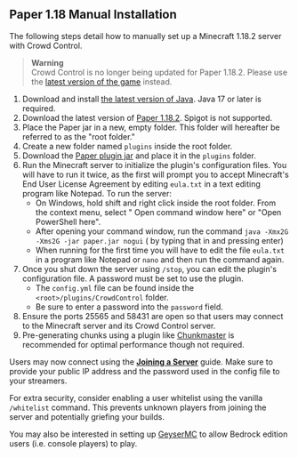 ## Paper 1.18 Manual Installation

The following steps detail how to manually set up a Minecraft 1.18.2 server with Crowd Control.

> **Warning**  
> Crowd Control is no longer being updated for Paper 1.18.2. Please use the
> [latest version of the game](paper_1.19_manual_installation.md) instead.

1. Download and install [the latest version of Java](https://adoptium.net/).
   Java 17 or later is required.
2. Download the latest version of [Paper 1.18.2](https://papermc.io/legacy). Spigot is not
   supported.
3. Place the Paper jar in a new, empty folder. This folder will hereafter be referred to as the
   "root folder."
4. Create a new folder named `plugins` inside the root folder.
5. Download the
   [Paper plugin jar](https://modrinth.com/mod/crowdcontrol/versions?l=paper&g=1.18.2)
   and place it in the `plugins` folder.
6. Run the Minecraft server to initialize the plugin's configuration files. You will have to run it
   twice, as the first will prompt you to accept Minecraft's End User License Agreement by editing
   `eula.txt` in a text editing program like Notepad. To run the server:
    - On Windows, hold shift and right click inside the root folder. From the context menu, select "
      Open command window here" or "Open PowerShell here".
    - After opening your command window, run the command `java -Xmx2G -Xms2G -jar paper.jar nogui` (
      by typing that in and pressing enter)
    - When running for the first time you will have to edit the file `eula.txt` in a program like
      Notepad or `nano` and then run the command again.
7. Once you shut down the server using `/stop`, you can edit the plugin's configuration file. A
   password must be set to use the plugin.
    - The `config.yml` file can be found inside the `<root>/plugins/CrowdControl` folder.
    - Be sure to enter a password into the `password` field.
8. Ensure the ports 25565 and 58431 are open so that users may connect to the Minecraft server and
   its Crowd Control server.
9. Pre-generating chunks using a plugin
   like [Chunkmaster](https://www.spigotmc.org/resources/chunkmaster.71351/) is recommended for
   optimal performance though not required.

Users may now connect using the [**Joining a Server**](paper_joining_a_server.md) guide. Make sure to
provide your public IP address and the password used in the config file to your streamers.

For extra security, consider enabling a user whitelist using the vanilla `/whitelist` command. This
prevents unknown players from joining the server and potentially griefing your builds.

You may also be interested in setting up [GeyserMC](https://geysermc.org/) to allow Bedrock edition
users (i.e. console players) to play.
